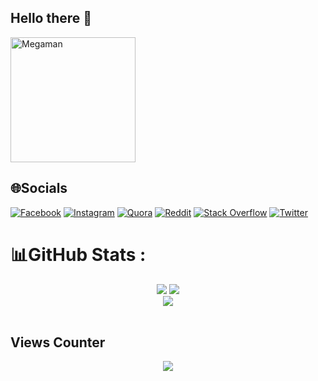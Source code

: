 ## Hello there 👋

<img alt="Megaman" width="200" src="https://clipart-library.com/images/8TxgGMkTp.gif">

## 🌐Socials
[![Facebook](https://img.shields.io/badge/Facebook-%231877F2.svg?logo=Facebook&logoColor=white)](https://facebook.com/FauzilElAdhim) 
[![Instagram](https://img.shields.io/badge/Instagram-%23E4405F.svg?logo=Instagram&logoColor=white)](https://instagram.com/fauziladhim.care) 
[![Quora](https://img.shields.io/badge/Quora-%23B92B27.svg?logo=Quora&logoColor=white)](https://quora.com/profile/Fauzil-El-Adhim) 
[![Reddit](https://img.shields.io/badge/Reddit-%23FF4500.svg?logo=Reddit&logoColor=white)](https://reddit.com/user/Nouzaria) 
[![Stack Overflow](https://img.shields.io/badge/-Stackoverflow-FE7A16?logo=stack-overflow&logoColor=white)](https://stackoverflow.com/users/28708423/nouzaria) 
[![Twitter](https://img.shields.io/badge/X-%23000000.svg?logo=X&logoColor=white)](https://x.com/FauzilEl) 

# 📊GitHub Stats :
<div align="center">
  <img src="https://github-readme-streak-stats.herokuapp.com/?user=Nouzaria&theme=radical&hide_border=false" />
  <img src="https://github-readme-stats.vercel.app/api/top-langs/?username=Nouzaria&theme=radical&hide_border=false&include_all_commits=false&count_private=false&layout=compact" /><br/>
  <img src="https://github-profile-trophy.vercel.app/?username=nouzaria&theme=radical" />
</div><br/>

## Views Counter
<div align="center">
  <a href="https://count.getloli.com/"><img src="https://count.getloli.com/@:Nouzaria?name=%3ANouzaria&theme=booru-lewd&padding=7&offset=0&align=top&scale=1&pixelated=1&darkmode=auto"/></a><br/>
</div>

<!--
**Nouzaria/Nouzaria** is a ✨ _special_ ✨ repository because its `README.md` (this file) appears on your GitHub profile.

Here are some ideas to get you started:

- 🔭 I’m currently working on ...
- 🌱 I’m currently learning ...
- 👯 I’m looking to collaborate on ...
- 🤔 I’m looking for help with ...
- 💬 Ask me about ...
- 📫 How to reach me: ...
- 😄 Pronouns: ...
- ⚡ Fun fact: ...
-->
